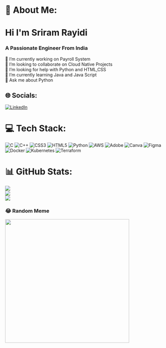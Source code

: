 # 💫 About Me:
<h1 align="centre"> Hi I'm Sriram Rayidi</h1>
<h3 align="centre"> A Passionate Engineer From India</h3>
🔭 I’m currently working on Payroll System<br>👯 I’m looking to collaborate on Cloud Native Projects<br>🤝 I’m looking for help with Python and HTML,CSS<br>🌱 I’m currently learning Java and Java Script<br>💬 Ask me about Python <br>

## 🌐 Socials:
[![LinkedIn](https://img.shields.io/badge/LinkedIn-%230077B5.svg?logo=linkedin&logoColor=white)](https://linkedin.com/in/https://www.linkedin.com/in/rayidi-sriram-70b529233/) 

# 💻 Tech Stack:
![C](https://img.shields.io/badge/c-%2300599C.svg?style=for-the-badge&logo=c&logoColor=white) ![C++](https://img.shields.io/badge/c++-%2300599C.svg?style=for-the-badge&logo=c%2B%2B&logoColor=white) ![CSS3](https://img.shields.io/badge/css3-%231572B6.svg?style=for-the-badge&logo=css3&logoColor=white) ![HTML5](https://img.shields.io/badge/html5-%23E34F26.svg?style=for-the-badge&logo=html5&logoColor=white) ![Python](https://img.shields.io/badge/python-3670A0?style=for-the-badge&logo=python&logoColor=ffdd54) ![AWS](https://img.shields.io/badge/AWS-%23FF9900.svg?style=for-the-badge&logo=amazon-aws&logoColor=white) ![Adobe](https://img.shields.io/badge/adobe-%23FF0000.svg?style=for-the-badge&logo=adobe&logoColor=white) ![Canva](https://img.shields.io/badge/Canva-%2300C4CC.svg?style=for-the-badge&logo=Canva&logoColor=white) ![Figma](https://img.shields.io/badge/figma-%23F24E1E.svg?style=for-the-badge&logo=figma&logoColor=white) ![Docker](https://img.shields.io/badge/docker-%230db7ed.svg?style=for-the-badge&logo=docker&logoColor=white) ![Kubernetes](https://img.shields.io/badge/kubernetes-%23326ce5.svg?style=for-the-badge&logo=kubernetes&logoColor=white) ![Terraform](https://img.shields.io/badge/terraform-%235835CC.svg?style=for-the-badge&logo=terraform&logoColor=white)
# 📊 GitHub Stats:
![](https://github-readme-stats.vercel.app/api?username=Sriram-448&theme=radical&hide_border=false&include_all_commits=false&count_private=false)<br/>
![](https://github-readme-streak-stats.herokuapp.com/?user=Sriram-448&theme=radical&hide_border=false)<br/>
![](https://github-readme-stats.vercel.app/api/top-langs/?username=Sriram-448&theme=radical&hide_border=false&include_all_commits=false&count_private=false&layout=compact)

### 😂 Random Meme
<img src='https://randommeme-five.vercel.app/' style="height: 400px;"/>


